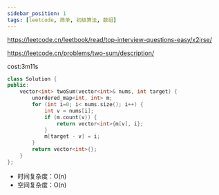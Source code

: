 ```yaml
---
sidebar_position: 1
tags: [leetcode, 简单, 初级算法, 数组]
---
```


https://leetcode.cn/leetbook/read/top-interview-questions-easy/x2jrse/

https://leetcode.cn/problems/two-sum/description/

cost:3m11s

```cpp
class Solution {
public:
    vector<int> twoSum(vector<int>& nums, int target) {
        unordered_map<int, int> m;
        for (int i=0; i< nums.size(); i++) {
            int v = nums[i];
            if (m.count(v)) {
                return vector<int>{m[v], i};
            }
            m[target - v] = i;
        }
        return vector<int>{};
    }
};
```

- 时间复杂度：O(n)
- 空间复杂度：O(n)